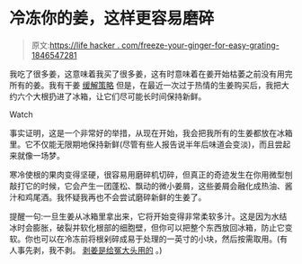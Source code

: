 # 冷冻你的姜，这样更容易磨碎

> 原文:[https://life hacker . com/freeze-your-ginger-for-easy-grating-1846547281](https://lifehacker.com/freeze-your-ginger-for-easier-grating-1846547281)

我吃了很多姜，这意味着我买了很多姜，这有时意味着在姜开始枯萎之前没有用完所有的姜。我有干姜 [缓解策略](https://lifehacker.com/use-dried-up-ginger-to-make-a-flavored-oil-1846400817) 但是，在最近一次过于热情的生姜购买后，我把大约六个大根扔进了冰箱，让它们尽可能长时间保持新鲜。

Watch

事实证明，这是一个非常好的举措，从现在开始，我会把我所有的生姜都放在冰箱里。它不仅能无限期地保持新鲜(尽管有些人报告说半年后味道会变淡)，而且尝起来就像一场梦。

寒冷使根的果肉变得坚硬，很容易用磨碎机切碎，但真正的奇迹发生在你用微型刨敲打它的时候，它会产生一团蓬松、飘动的微小姜屑，这些姜屑会融化成热油、酱汁和鸡尾酒。我怀疑我再也不会尝试磨碎新鲜的生姜了。

提醒一句:一旦生姜从冰箱里拿出来，它将开始变得非常柔软多汁。这是因为水结冰时会膨胀，破裂并软化根部的细胞壁，但你可以把整个东西放回冰箱，防止它变软。你也可以在冷冻前将根剁碎成易于处理的一英寸的小块，然后按需取用。(有人事先剥，我不剥。 [剥姜是给冤大头用的](https://skillet.lifehacker.com/you-dont-have-to-peel-ginger-1846536341) 。)
